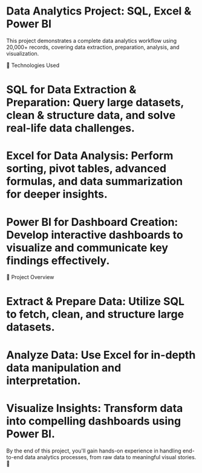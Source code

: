# Data Analytics Project: SQL, Excel & Power BI
This project demonstrates a complete data analytics workflow using 20,000+ records, covering data extraction, preparation, analysis, and visualization.

🔹 Technologies Used
# SQL for Data Extraction & Preparation: Query large datasets, clean & structure data, and solve real-life data challenges.
# Excel for Data Analysis: Perform sorting, pivot tables, advanced formulas, and data summarization for deeper insights.
# Power BI for Dashboard Creation: Develop interactive dashboards to visualize and communicate key findings effectively.
📌 Project Overview
# Extract & Prepare Data: Utilize SQL to fetch, clean, and structure large datasets.
# Analyze Data: Use Excel for in-depth data manipulation and interpretation.
# Visualize Insights: Transform data into compelling dashboards using Power BI.
By the end of this project, you'll gain hands-on experience in handling end-to-end data analytics processes, from raw data to meaningful visual stories. 🚀


